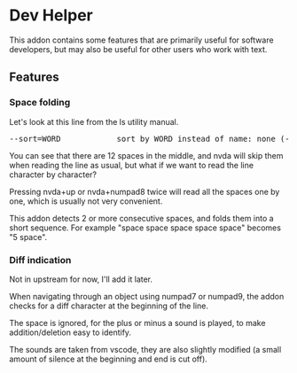 # Dev Helper

This addon contains some features that are primarily useful for software developers, but may also be useful for other users who work with text.

## Features
### Space folding
Let's look at this line from the ls utility manual.

<pre>
--sort=WORD            sort by WORD instead of name: none (-U), size (-S),
</pre>

You can see that there are 12 spaces in the middle, and nvda will skip them when reading the line as usual, but what if we want to read the line character by character?

Pressing nvda+up or nvda+numpad8 twice will read all the spaces one by one, which is usually not very convenient.

This addon detects 2 or more consecutive spaces, and folds them into a short sequence.
For example "space space space space space" becomes "5 space".

### Diff indication
Not in upstream for now, I'll add it later.

When navigating through an object using numpad7 or numpad9, the addon checks for a diff character at the beginning of the line.

The space is ignored,  for the plus or minus a sound is played, to make addition/deletion easy to identify.

The sounds are taken from vscode, they are also slightly modified (a small amount of silence at the beginning and end is cut off).
